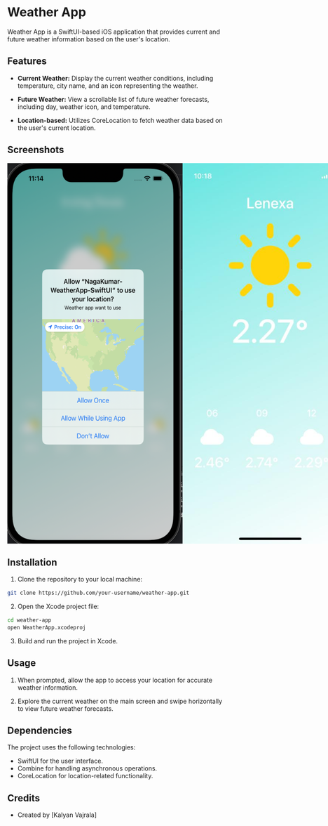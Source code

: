 
# Weather App

Weather App is a SwiftUI-based iOS application that provides current and future weather information based on the user's location.

## Features

- **Current Weather:** Display the current weather conditions, including temperature, city name, and an icon representing the weather.

- **Future Weather:** View a scrollable list of future weather forecasts, including day, weather icon, and temperature.

- **Location-based:** Utilizes CoreLocation to fetch weather data based on the user's current location.


## Screenshots

<div style="display: flex; justify-content: space-between;">
  <img src="/screenshot1.png" alt="Screenshot 1" width="400">
  <img src="/screenshot2.jpeg" alt="Screenshot 2" width="400">
</div>

## Installation

1. Clone the repository to your local machine:

```bash
git clone https://github.com/your-username/weather-app.git
```

2. Open the Xcode project file:

```bash
cd weather-app
open WeatherApp.xcodeproj
```

3. Build and run the project in Xcode.

## Usage

1. When prompted, allow the app to access your location for accurate weather information.

2. Explore the current weather on the main screen and swipe horizontally to view future weather forecasts.

## Dependencies

The project uses the following technologies:

- SwiftUI for the user interface.
- Combine for handling asynchronous operations.
- CoreLocation for location-related functionality.

## Credits

- Created by [Kalyan Vajrala]


